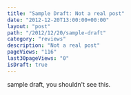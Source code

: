 ```yaml
---
title: "Sample Draft: Not a real post"
date: "2012-12-20T13:00:00+00:00"
layout: "post"
path: "/2012/12/20/sample-draft"
category: "reviews"
description: "Not a real post"
pageViews: "116"
last30pageViews: "0"
isDraft: true
---
```


sample draft, you shouldn't see this.
